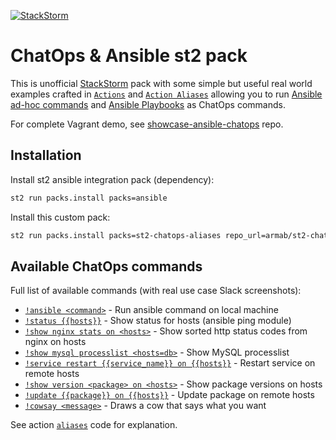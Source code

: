 [![StackStorm](https://github.com/stackstorm/st2/raw/master/stackstorm_logo.png)](http://www.stackstorm.com)
# ChatOps & Ansible st2 pack
This is unofficial [StackStorm](http://stackstorm.com/) pack with some simple but useful real world examples crafted in [`Actions`](actions/) and [`Action Aliases`](aliases/) allowing you to run [Ansible ad-hoc commands](http://docs.ansible.com/intro_adhoc.html) and [Ansible Playbooks](http://docs.ansible.com/playbooks.html) as ChatOps commands.

For complete Vagrant demo, see [showcase-ansible-chatops](https://github.com/armab/showcase-ansible-chatops) repo.

## Installation
Install st2 ansible integration pack (dependency): 
```sh
st2 run packs.install packs=ansible
```

Install this custom pack:
```sh
st2 run packs.install packs=st2-chatops-aliases repo_url=armab/st2-chatops-aliases
```

## Available ChatOps commands
Full list of available commands (with real use case Slack screenshots):
* [`!ansible <command>`](https://i.imgur.com/9xEgfP6.png) - Run ansible command on local machine
* [`!status {{hosts}}`](http://i.imgur.com/fak6ZP7.png) - Show status for hosts (ansible ping module)
* [`!show nginx stats on <hosts>`](https://i.imgur.com/Wsvdx3W.png) - Show sorted http status codes from nginx on hosts
* [`!show mysql processlist <hosts=db>`](https://i.imgur.com/RxePho1.png) - Show MySQL processlist
* [`!service restart {{service_name}} on {{hosts}}`](http://i.imgur.com/xVyl6xW.png) - Restart service on remote hosts
* [`!show version <package> on <hosts>`](https://i.imgur.com/M8hTv9W.png) - Show package versions on hosts
* [`!update {{package}} on {{hosts}}`](http://i.imgur.com/IT2EDcn.png) - Update package on remote hosts
* [`!cowsay <message>`](https://i.imgur.com/mCYHFM6.png) - Draws a cow that says what you want

See action [`aliases`](aliases/) code for explanation.
